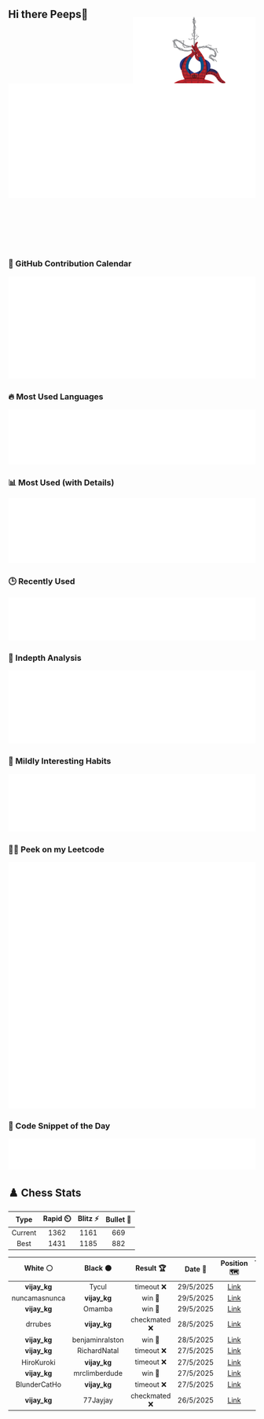## Hi there Peeps👋

<p style="text-align: right; margin-top: -40px; position: relative; top: 15px;">
  <img src="./assets/spidertocat.png" width="250" height="250" alt="Spider-Ham swinging" align="right">
</p>

<div style="position: relative; width: 100%; height: auto;">
  <img src="./metrics.classic.svg" alt="Metrics" style="position: relative; top: -100px; left: 0; z-index: 1; display: block;">
</div>

### 📅 GitHub Contribution Calendar

![Half-year](./metrics.plugin.isocalendar.svg)

### 🔥 Most Used Languages
![Most Used](metrics.plugin.languages.svg)

### 📊 Most Used (with Details)
![Most Used Details](metrics.plugin.languages.details.svg)

### 🕒 Recently Used
![Recently Used](metrics.plugin.languages.recent.svg)

### 📌 Indepth Analysis
![Indepth](metrics.plugin.languages.indepth.svg)

### 🧠 Mildly Interesting Habits

![Habits Facts](./metrics.plugin.habits.facts.svg)

### 🧑‍💻 Peek on my Leetcode 

![LeetCode Stats](metrics.plugin.leetcode.svg)

### 📝 Code Snippet of the Day

![Code Snippet](./metrics.plugin.code.svg)

## ♟️ Chess Stats

<!--START_SECTION:chessStats-->
<!-- Automatically generated with https://github.com/Balastrong/chess-stats-action -->

| Type | Rapid ⏲️ | Blitz ⚡ | Bullet 🔫 |
|:---:|:---:|:---:|:---:|
| Current | 1362 | 1161 | 669 |
| Best | 1431 | 1185 | 882 |

| White ⚪ | Black ⚫ | Result 🏆 | Date 📅 | Position 🗺️ | Type 🕕 |
|:---:|:---:|:---:|:---:|:---:|:---:|
| **vijay_kg** | Tycul | timeout ❌ | 29/5/2025 | <a href="http://www.ee.unb.ca/cgi-bin/tervo/fen.pl?select=r5k1/1bq2pb1/p5pp/4p3/2p1N3/P3QN1P/2PrBPP1/3R2K1 w - - 0 23">Link</a> | Blitz |
| nuncamasnunca | **vijay_kg** | win 🥇 | 29/5/2025 | <a href="http://www.ee.unb.ca/cgi-bin/tervo/fen.pl?select=7r/p3kp2/1np2q2/1p2p3/4P3/1PP1Q1RP/P4PP1/3r2K1 w - - 0 29">Link</a> | Blitz |
| **vijay_kg** | Omamba | win 🥇 | 29/5/2025 | <a href="http://www.ee.unb.ca/cgi-bin/tervo/fen.pl?select=2r2rk1/3Nnppp/pqn1p3/1p1pP3/3P4/P2Q1N1P/1P3PP1/2R2RK1 b - - 3 19">Link</a> | Blitz |
| drrubes | **vijay_kg** | checkmated ❌ | 28/5/2025 | <a href="http://www.ee.unb.ca/cgi-bin/tervo/fen.pl?select=Q7/8/k7/8/5P2/pQ6/7K/8 b - - 2 62">Link</a> | Blitz |
| **vijay_kg** | benjaminralston | win 🥇 | 28/5/2025 | <a href="http://www.ee.unb.ca/cgi-bin/tervo/fen.pl?select=r7/pp3p1k/5Brp/8/8/1P6/P4QPP/3R3K b - - 0 30">Link</a> | Blitz |
| **vijay_kg** | RichardNatal | timeout ❌ | 27/5/2025 | <a href="http://www.ee.unb.ca/cgi-bin/tervo/fen.pl?select=8/5p2/6p1/1ppk3p/5P2/4K2P/6P1/3r4 w - - 0 44">Link</a> | Blitz |
| HiroKuroki | **vijay_kg** | timeout ❌ | 27/5/2025 | <a href="http://www.ee.unb.ca/cgi-bin/tervo/fen.pl?select=8/2p5/1p4k1/p3P1p1/3P4/2Q5/P6P/6K1 b - - 0 38">Link</a> | Blitz |
| **vijay_kg** | mrclimberdude | win 🥇 | 27/5/2025 | <a href="http://www.ee.unb.ca/cgi-bin/tervo/fen.pl?select=8/1b6/p2R3p/6k1/6Q1/P6P/1PP5/6K1 b - - 2 41">Link</a> | Blitz |
| BlunderCatHo | **vijay_kg** | timeout ❌ | 27/5/2025 | <a href="http://www.ee.unb.ca/cgi-bin/tervo/fen.pl?select=4r2k/3RNp2/p2n1K1p/6p1/8/8/P4PPP/8 b - - 5 31">Link</a> | Blitz |
| **vijay_kg** | 77Jayjay | checkmated ❌ | 26/5/2025 | <a href="http://www.ee.unb.ca/cgi-bin/tervo/fen.pl?select=8/8/8/p7/8/K7/2qk4/q7 w - - 4 59">Link</a> | Blitz |

<!--END_SECTION:chessStats-->
